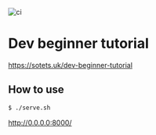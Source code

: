 ![ci](https://github.com/sotetsuk/dev-beginner-tutorial/workflows/ci/badge.svg)

# Dev beginner tutorial

https://sotets.uk/dev-beginner-tutorial


## How to use

```sh
$ ./serve.sh
```

http://0.0.0.0:8000/
